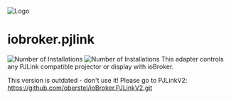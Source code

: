 ![Logo](admin/pjlink.png)
# iobroker.pjlink
![Number of Installations](http://iobroker.live/badges/pjlink-installed.svg) ![Number of Installations](http://iobroker.live/badges/pjlink-stable.svg) This adapter controls any PJLink compatible projector or display with ioBroker.

This version is outdated - don't use it!
Please go to PJLinkV2: https://github.com/oberstel/ioBroker.PJLinkV2.git
